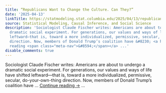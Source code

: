 ```yaml
---
title: “Republicans Want to Change the Culture. Can They?”
date: '2025-04-13'
linkTitle: https://statmodeling.stat.columbia.edu/2025/04/13/republicans-want-to-change-the-culture-can-they/
source: Statistical Modeling, Causal Inference, and Social Science
description: 'Sociologist Claude Fischer writes: Americans are about to undergo a
  dramatic social experiment. For generations, our values and ways of life have shifted
  leftward—that is, toward a more individualized, permissive, secular, do-your-own-thing
  direction. Now, members of Donald Trump’s coalition have &#8230; <a href="https://statmodeling.stat.columbia.edu/2025/04/13/republicans-want-to-change-the-culture-can-they/">Continue
  reading <span class="meta-nav">&#8594;</span></a> ...'
disable_comments: true
---
```

Sociologist Claude Fischer writes: Americans are about to undergo a dramatic social experiment. For generations, our values and ways of life have shifted leftward—that is, toward a more individualized, permissive, secular, do-your-own-thing direction. Now, members of Donald Trump’s coalition have &#8230; <a href="https://statmodeling.stat.columbia.edu/2025/04/13/republicans-want-to-change-the-culture-can-they/">Continue reading <span class="meta-nav">&#8594;</span></a> ...